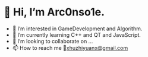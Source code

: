 # 👋 Hi, I’m Arc0nso1e.
- 👀 I’m interested in GameDevelopment and Algorithm.
- 🌱 I’m currently learning C++ and QT and JavaScript.
- 💞️ I’m looking to collaborate on ...
- 📫 How to reach me 📧xhuzhiyuanx@gmail.com

<!---
Arc0nso1e/Arc0nso1e is a ✨ special ✨ repository because its `README.md` (this file) appears on your GitHub profile.
You can click the Preview link to take a look at your changes.
--->
